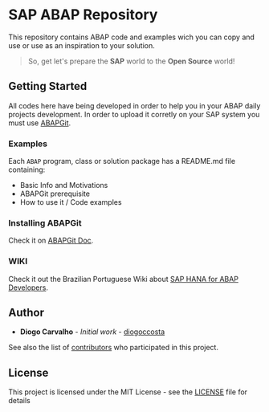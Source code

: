 # SAP ABAP Repository

This repository contains ABAP code and examples wich you can copy and use or use as an inspiration to your solution.

>So, get let's prepare the <b>SAP</b> world to the <b>Open Source</b> world!

## Getting Started

All codes here have being developed in order to help you in your ABAP daily projects development. In order to upload it corretly on your SAP system you must use [ABAPGit](https://github.com/larshp/abapGit).

### Examples

Each ```ABAP``` program, class or solution package has a README.md file containing:
* Basic Info and Motivations
* ABAPGit prerequisite
* How to use it / Code examples

### Installing ABAPGit

Check it on [ABAPGit Doc](http://docs.abapgit.org/guide-install.html).

### WIKI
Check it out the Brazilian Portuguese Wiki about [SAP HANA for ABAP Developers](https://github.com/diogoccosta/sap_abap/wiki/PT-BR:-SAP-HANA-for-ABAP-Developers).

## Author

* **Diogo Carvalho** - *Initial work* - [diogoccosta](https://github.com/diogoccosta)

See also the list of [contributors](https://github.com/your/project/contributors) who participated in this project.

## License

This project is licensed under the MIT License - see the [LICENSE](LICENSE) file for details
